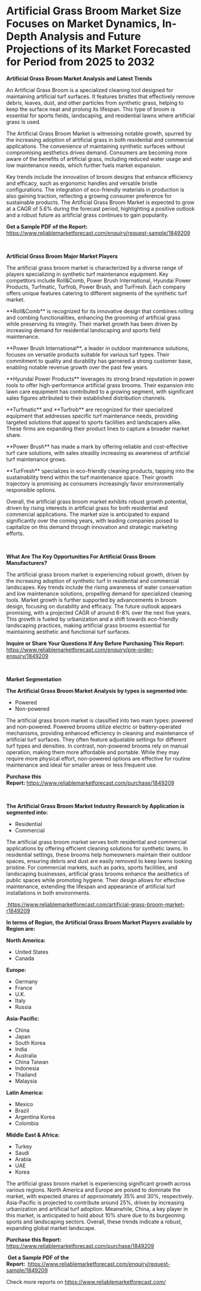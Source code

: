 <p><h1>Artificial Grass Broom Market Size Focuses on Market Dynamics, In-Depth Analysis and Future Projections of its Market Forecasted for Period from 2025 to 2032</h1></p><p><strong>Artificial Grass Broom Market Analysis and Latest Trends</strong></p>
<p><p>An Artificial Grass Broom is a specialized cleaning tool designed for maintaining artificial turf surfaces. It features bristles that effectively remove debris, leaves, dust, and other particles from synthetic grass, helping to keep the surface neat and prolong its lifespan. This type of broom is essential for sports fields, landscaping, and residential lawns where artificial grass is used.</p><p>The Artificial Grass Broom Market is witnessing notable growth, spurred by the increasing adoption of artificial grass in both residential and commercial applications. The convenience of maintaining synthetic surfaces without compromising aesthetics drives demand. Consumers are becoming more aware of the benefits of artificial grass, including reduced water usage and low maintenance needs, which further fuels market expansion.</p><p>Key trends include the innovation of broom designs that enhance efficiency and efficacy, such as ergonomic handles and versatile bristle configurations. The integration of eco-friendly materials in production is also gaining traction, reflecting a growing consumer preference for sustainable products. The Artificial Grass Broom Market is expected to grow at a CAGR of 5.6% during the forecast period, highlighting a positive outlook and a robust future as artificial grass continues to gain popularity.</p></p>
<p><strong>Get a Sample PDF of the Report:&nbsp;</strong> <a href="https://www.reliablemarketforecast.com/enquiry/request-sample/1849209?utm_campaign=3069&utm_medium=2&utm_source=Github&utm_content=ia&utm_term=05042025&utm_id=artificial-grass-broom">https://www.reliablemarketforecast.com/enquiry/request-sample/1849209</a></p>
<p>&nbsp;</p>
<p><strong>Artificial Grass Broom Major Market Players</strong></p>
<p><p>The artificial grass broom market is characterized by a diverse range of players specializing in synthetic turf maintenance equipment. Key competitors include Roll&Comb, Power Brush International, Hyundai Power Products, Turfmatic, Turfrob, Power Brush, and TurFresh. Each company offers unique features catering to different segments of the synthetic turf market.</p><p>**Roll&Comb** is recognized for its innovative design that combines rolling and combing functionalities, enhancing the grooming of artificial grass while preserving its integrity. Their market growth has been driven by increasing demand for residential landscaping and sports field maintenance.</p><p>**Power Brush International**, a leader in outdoor maintenance solutions, focuses on versatile products suitable for various turf types. Their commitment to quality and durability has garnered a strong customer base, enabling notable revenue growth over the past few years.</p><p>**Hyundai Power Products** leverages its strong brand reputation in power tools to offer high-performance artificial grass brooms. Their expansion into lawn care equipment has contributed to a growing segment, with significant sales figures attributed to their established distribution channels.</p><p>**Turfmatic** and **Turfrob** are recognized for their specialized equipment that addresses specific turf maintenance needs, providing targeted solutions that appeal to sports facilities and landscapers alike. These firms are expanding their product lines to capture a broader market share.</p><p>**Power Brush** has made a mark by offering reliable and cost-effective turf care solutions, with sales steadily increasing as awareness of artificial turf maintenance grows.</p><p>**TurFresh** specializes in eco-friendly cleaning products, tapping into the sustainability trend within the turf maintenance space. Their growth trajectory is promising as consumers increasingly favor environmentally responsible options.</p><p>Overall, the artificial grass broom market exhibits robust growth potential, driven by rising interests in artificial grass for both residential and commercial applications. The market size is anticipated to expand significantly over the coming years, with leading companies poised to capitalize on this demand through innovation and strategic marketing efforts.</p></p>
<p>&nbsp;</p>
<p><strong>What Are The Key Opportunities For Artificial Grass Broom Manufacturers?</strong></p>
<p><p>The artificial grass broom market is experiencing robust growth, driven by the increasing adoption of synthetic turf in residential and commercial landscapes. Key trends include the rising awareness of water conservation and low maintenance solutions, propelling demand for specialized cleaning tools. Market growth is further supported by advancements in broom design, focusing on durability and efficacy. The future outlook appears promising, with a projected CAGR of around 6-8% over the next five years. This growth is fueled by urbanization and a shift towards eco-friendly landscaping practices, making artificial grass brooms essential for maintaining aesthetic and functional turf surfaces.</p></p>
<p><strong>Inquire or Share Your Questions If Any Before Purchasing This Report:</strong> <a href="https://www.reliablemarketforecast.com/enquiry/pre-order-enquiry/1849209?utm_campaign=3069&utm_medium=2&utm_source=Github&utm_content=ia&utm_term=05042025&utm_id=artificial-grass-broom">https://www.reliablemarketforecast.com/enquiry/pre-order-enquiry/1849209</a></p>
<p>&nbsp;</p>
<p><strong>Market Segmentation</strong></p>
<p><strong>The Artificial Grass Broom Market Analysis by types is segmented into:</strong></p>
<p><ul><li>Powered</li><li>Non-powered</li></ul></p>
<p><p>The artificial grass broom market is classified into two main types: powered and non-powered. Powered brooms utilize electric or battery-operated mechanisms, providing enhanced efficiency in cleaning and maintenance of artificial turf surfaces. They often feature adjustable settings for different turf types and densities. In contrast, non-powered brooms rely on manual operation, making them more affordable and portable. While they may require more physical effort, non-powered options are effective for routine maintenance and ideal for smaller areas or less frequent use.</p></p>
<p><strong>Purchase this Report:&nbsp;</strong><a href="https://www.reliablemarketforecast.com/purchase/1849209?utm_campaign=3069&utm_medium=2&utm_source=Github&utm_content=ia&utm_term=05042025&utm_id=artificial-grass-broom">https://www.reliablemarketforecast.com/purchase/1849209</a></p>
<p>&nbsp;</p>
<p><strong>The Artificial Grass Broom Market Industry Research by Application is segmented into:</strong></p>
<p><ul><li>Residential</li><li>Commercial</li></ul></p>
<p><p>The artificial grass broom market serves both residential and commercial applications by offering efficient cleaning solutions for synthetic lawns. In residential settings, these brooms help homeowners maintain their outdoor spaces, ensuring debris and dust are easily removed to keep lawns looking pristine. For commercial markets, such as parks, sports facilities, and landscaping businesses, artificial grass brooms enhance the aesthetics of public spaces while promoting hygiene. Their design allows for effective maintenance, extending the lifespan and appearance of artificial turf installations in both environments.</p></p>
<p><a href="https://www.reliablemarketforecast.com/artificial-grass-broom-market-r1849209?utm_campaign=3069&utm_medium=2&utm_source=Github&utm_content=ia&utm_term=05042025&utm_id=artificial-grass-broom">&nbsp;https://www.reliablemarketforecast.com/artificial-grass-broom-market-r1849209</a></p>
<p><strong>In terms of Region, the Artificial Grass Broom Market Players available by Region are:</strong></p>
<p>
    <p> <strong> North America: </strong>
        <ul>
            <li>United States</li>
            <li>Canada</li>
        </ul>
        </p> 
    <p> <strong> Europe: </strong>
        <ul>
            <li>Germany</li>
            <li>France</li>
            <li>U.K.</li>
            <li>Italy</li>
            <li>Russia</li>
        </ul>
        </p> 
    <p> <strong> Asia-Pacific: </strong>
        <ul>
            <li>China</li>
            <li>Japan</li>
            <li>South Korea</li>
            <li>India</li>
            <li>Australia</li>
            <li>China Taiwan</li>
            <li>Indonesia</li>
            <li>Thailand</li>
            <li>Malaysia</li>
        </ul>
        </p> 
    <p> <strong> Latin America: </strong>
        <ul>
            <li>Mexico</li>
            <li>Brazil</li>
            <li>Argentina Korea</li>
            <li>Colombia</li>
        </ul>
        </p> 
    <p> <strong> Middle East & Africa: </strong>
        <ul>
            <li>Turkey</li>
            <li>Saudi</li>
            <li>Arabia</li>
            <li>UAE</li>
            <li>Korea</li>
        </ul>
    </p>
    </p>
<p><p>The artificial grass broom market is experiencing significant growth across various regions. North America and Europe are poised to dominate the market, with expected shares of approximately 35% and 30%, respectively. Asia-Pacific is projected to contribute around 25%, driven by increasing urbanization and artificial turf adoption. Meanwhile, China, a key player in this market, is anticipated to hold about 10% share due to its burgeoning sports and landscaping sectors. Overall, these trends indicate a robust, expanding global market landscape.</p></p>
<p><strong>Purchase this Report: </strong><a href="https://www.reliablemarketforecast.com/purchase/1849209?utm_campaign=3069&utm_medium=2&utm_source=Github&utm_content=ia&utm_term=05042025&utm_id=artificial-grass-broom">https://www.reliablemarketforecast.com/purchase/1849209</a></p>
<p>&nbsp;<strong>Get a Sample PDF of the Report:&nbsp;&nbsp;</strong><a href="https://www.reliablemarketforecast.com/enquiry/request-sample/1849209?utm_campaign=3069&utm_medium=2&utm_source=Github&utm_content=ia&utm_term=05042025&utm_id=artificial-grass-broom">https://www.reliablemarketforecast.com/enquiry/request-sample/1849209</a></p>
<p><strong></strong></p>
<p>Check more reports on <a href="https://www.reliablemarketforecast.com/?utm_campaign=3069&utm_medium=2&utm_source=Github&utm_content=ia&utm_term=05042025&utm_id=artificial-grass-broom">https://www.reliablemarketforecast.com/</a></p>